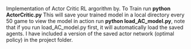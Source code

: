 Implementation of Actor Critic RL argorithm by.
To Train run **python ActorCritic.py**
This will save your trained model in a local directory every 50 game
to view the model in action run **python load_AC_model.py**, note that if you run load_AC_model.py first, it will automatically load the saved agents. I have included a version of the saved actor network (optimal policy) in the project folder.
